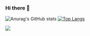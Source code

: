 ### Hi there 👋

![Anurag's GitHub stats](https://github-readme-stats.vercel.app/api?username=hungtran97&count_private=true&show_icons=true&theme=tokyonight)
[![Top Langs](https://github-readme-stats.vercel.app/api/top-langs/?username=hungtran97&langs_count=8&layout=compact&theme=tokyonight)](https://github.com/hungtran97)

![](https://komarev.com/ghpvc/?username=hungtran97)
